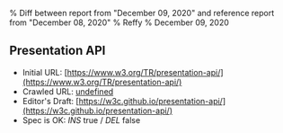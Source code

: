 % Diff between report from "December 09, 2020" and reference report from "December 08, 2020"
% Reffy
% December 09, 2020

## Presentation API

- Initial URL: [https://www.w3.org/TR/presentation-api/](https://www.w3.org/TR/presentation-api/)
- Crawled URL: [undefined](undefined)
- Editor's Draft: [https://w3c.github.io/presentation-api/](https://w3c.github.io/presentation-api/)
- Spec is OK: *INS* true / *DEL* false


